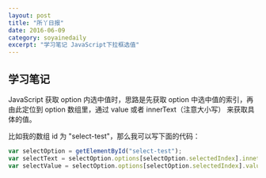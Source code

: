 ```yaml
---
layout: post
title: "所丫日报" 
date: 2016-06-09 
category: soyainedaily 
excerpt: "学习笔记 JavaScript下拉框选值"
---
```


## 学习笔记

JavaScript 获取 option 内选中值时，思路是先获取 option 中选中值的索引，再由此定位到 option 数组里，通过 value 或者 innerText（注意大小写） 来获取具体的值。

比如我的数组 id 为 "select-test"，那么我可以写下面的代码：

``` javascript
var selectOption = getElementById("select-test");
var selectText = selectOption.options[selectOption.selectedIndex].innetText;
var selectValue = selectOption.options[selectOption.selectedIndex].value;
```

